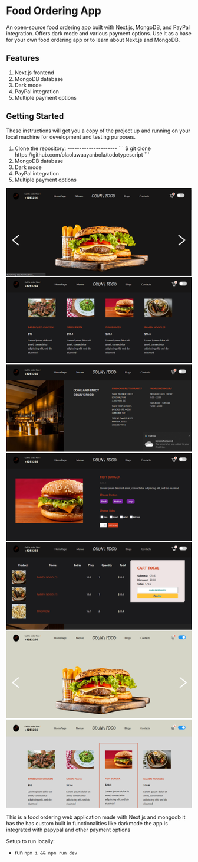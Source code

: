 # Food Ordering App #
<p>
  An open-source food ordering app built with Next.js, MongoDB, and PayPal integration. Offers dark mode and various payment options. Use it as a base for your own       food ordering app or to learn about Next.js and MongoDB.
</p>

## Features ##
<ol>
  <li>Next.js frontend</li>
  <li>MongoDB database</li>
  <li>Dark mode</li>
  <li>PayPal integration</li>
  <li>Multiple payment options</li>
</ol>

## Getting Started ##
<p>
  These instructions will get you a copy of the project up and running on your local machine for development and testing purposes.
</p>
<ol>
  <li>
    Clone the repository:
    ---------------------
    ```
      $ git clone https://github.com/olaoluwaayanbola/todotypescript
    ```
  </li>
  <li>
    MongoDB database
  </li>
  <li>
    Dark mode
  </li>
  <li>
    PayPal integration
  </li>
  <li>
    Multiple payment options
  </li>
</ol>

![Portfolio Website](/images/foodH.png)
![Portfolio Website](/images/2022-07-01%20(12).png)
![Portfolio Website](/images/2022-07-01%20(15).png)
![Portfolio Website](/images/2022-07-01%20(14).png)
![Portfolio Website](/images/2022-07-01%20(16).png)
![Portfolio Website](/images/2022-07-01%20(18).png)
![Portfolio Website](/images/2022-07-08%20(6).png)


This is a food ordering web application made with Next js and mongodb 
it has the has custom built in functionalities like darkmode 
the app is integrated with papypal and other payment options

Setup to run locally:
- run ```npm i && npm run dev```

